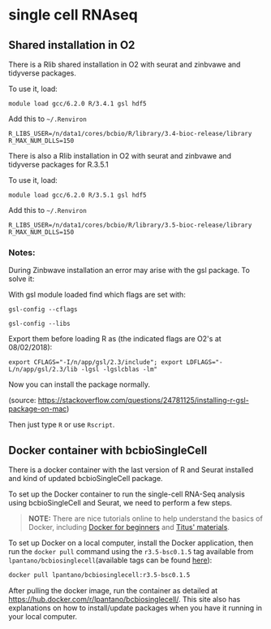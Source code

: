 # single cell RNAseq

## Shared installation in O2

There is a Rlib shared installation in O2 with seurat and zinbvawe and tidyverse packages.

To use it, load:

```
module load gcc/6.2.0 R/3.4.1 gsl hdf5
```

Add this to `~/.Renviron`

```
R_LIBS_USER=/n/data1/cores/bcbio/R/library/3.4-bioc-release/library
R_MAX_NUM_DLLS=150
```

There is also a Rlib installation in O2 with seurat and zinbvawe and tidyverse packages for R.3.5.1


To use it, load:

```
module load gcc/6.2.0 R/3.5.1 gsl hdf5
```

Add this to `~/.Renviron`

```
R_LIBS_USER=/n/data1/cores/bcbio/R/library/3.5-bioc-release/library
R_MAX_NUM_DLLS=150
```

### Notes:

During Zinbwave installation an error may arise with the gsl package. To solve it:

With gsl module loaded find which flags are set with: 
```
gsl-config --cflags

gsl-config --libs
```
Export them before loading R as (the indicated flags are O2's at 08/02/2018):

```
export CFLAGS="-I/n/app/gsl/2.3/include"; export LDFLAGS="-L/n/app/gsl/2.3/lib -lgsl -lgslcblas -lm"
```

Now you can install the package normally.

(source: https://stackoverflow.com/questions/24781125/installing-r-gsl-package-on-mac)

Then just type `R` or use `Rscript`.

## Docker container with bcbioSingleCell

There is a docker container with the last version of R and Seurat installed and kind of updated bcbioSingleCell package.

To set up the Docker container to run the single-cell RNA-Seq analysis using bcbioSingleCell and Seurat, we need to perform a few steps. 

> **NOTE:** There are nice tutorials online to help understand the basics of Docker, including [Docker for beginners](https://docker-curriculum.com) and [Titus' materials](http://angus.readthedocs.io/en/2016/week3/CTB_docker.html).

To set up Docker on a local computer, install the Docker application, then run the `docker pull` command using the `r3.5-bsc0.1.5` tag available from `lpantano/bcbiosinglecell`(available tags can be found [here](https://hub.docker.com/r/lpantano/bcbiosinglecell/tags/)):

```bash
docker pull lpantano/bcbiosinglecell:r3.5-bsc0.1.5
```

After pulling the docker image, run the container as detailed at https://hub.docker.com/r/lpantano/bcbiosinglecell/. This site also has explanations on how to install/update packages when you have it running in your local computer.
